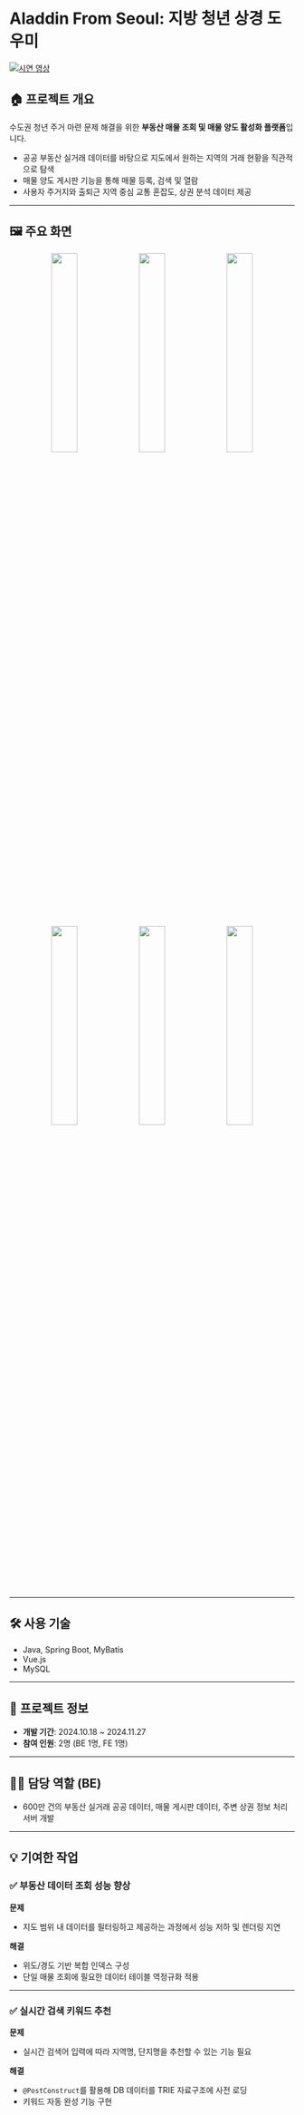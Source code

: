 # Aladdin From Seoul: 지방 청년 상경 도우미

[![시연 영상](http://img.youtube.com/vi/dGr2k3wmqPE/0.jpg)](https://youtu.be/dGr2k3wmqPE)

## 🏠 프로젝트 개요

수도권 청년 주거 마련 문제 해결을 위한 **부동산 매물 조회 및 매물 양도 활성화 플랫폼**입니다.

- 공공 부동산 실거래 데이터를 바탕으로 지도에서 원하는 지역의 거래 현황을 직관적으로 탐색
- 매물 양도 게시판 기능을 통해 매물 등록, 검색 및 열람
- 사용자 주거지와 출퇴근 지역 중심 교통 혼잡도, 상권 분석 데이터 제공

---

## 🖼 주요 화면

<div align="center">
  <img src="/images/01_ai주거지역추천.png" width="30%" />
  <img src="/images/02_지도매물.png" width="30%" />
  <img src="/images/03_매물상세.png" width="30%" />
  <br/><br/>
  <img src="/images/04_양도게시판.png" width="30%" />
  <img src="/images/05_양도상세.png" width="30%" />
  <img src="/images/06_저장매물조회.png" width="30%" />
</div>

---

## 🛠 사용 기술

- Java, Spring Boot, MyBatis
- Vue.js
- MySQL

---

## 👥 프로젝트 정보

- **개발 기간**: 2024.10.18 ~ 2024.11.27  
- **참여 인원**: 2명 (BE 1명, FE 1명)

---

## 🧑‍💻 담당 역할 (BE)

- 600만 건의 부동산 실거래 공공 데이터, 매물 게시판 데이터, 주변 상권 정보 처리 서버 개발

---

## 💡 기여한 작업

### ✅ 부동산 데이터 조회 성능 향상

**문제**  
- 지도 범위 내 데이터를 필터링하고 제공하는 과정에서 성능 저하 및 렌더링 지연

**해결**  
- 위도/경도 기반 복합 인덱스 구성  
- 단일 매물 조회에 필요한 데이터 테이블 역정규화 적용

---

### ✅ 실시간 검색 키워드 추천

**문제**  
- 실시간 검색어 입력에 따라 지역명, 단지명을 추천할 수 있는 기능 필요

**해결**  
- `@PostConstruct`를 활용해 DB 데이터를 TRIE 자료구조에 사전 로딩  
- 키워드 자동 완성 기능 구현

